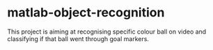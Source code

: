 # matlab-object-recognition

This project is aiming at recognising specific colour ball on video and classifying if that ball went through goal markers.

